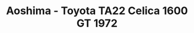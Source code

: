 ---
layout: product
title: "Aoshima - Toyota TA22 Celica 1600 GT 1972"
price: "TBA" 
desc: "N/A"
img_path: "/assets/img/AO53188.webp"
brand: "N/A"
available: false
special_offer: false
new: false
soon: false
cat: "010000"
subcat: "013700"
subsubcat: "0N/A"
sifra: "AO53188"
popular: false
spec: false
---
